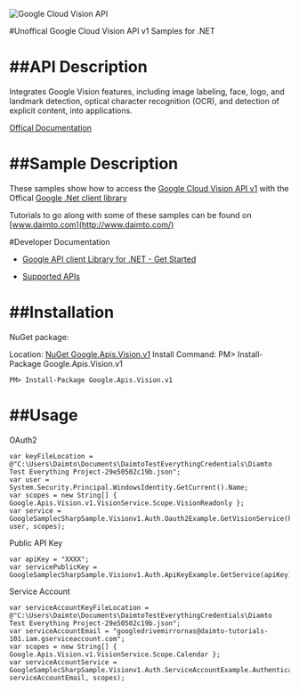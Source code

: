 ﻿![Google Cloud Vision API](http://www.google.com/images/icons/product/search-32.gif)

#Unoffical Google Cloud Vision API v1 Samples for .NET  

##API Description
=============

Integrates Google Vision features, including image labeling, face, logo, and landmark detection, optical character recognition (OCR), and detection of explicit content, into applications.

[Offical Documentation](https://cloud.google.com/vision/)

##Sample Description
=============

These samples show how to access the [Google Cloud Vision API v1](https://cloud.google.com/vision/) with the Offical [Google .Net client library](https://github.com/google/google-api-dotnet-client)

Tutorials to go along with some of these samples can be found on [www.daimto.com](http://www.daimto.com/)

#Developer Documentation

* [Google API client Library for .NET - Get Started](https://developers.google.com/api-client-library/dotnet/get_started)

* [Supported APIs](https://developers.google.com/api-client-library/dotnet/apis/)

##Installation
=================================

NuGet package:

Location: [NuGet Google.Apis.Vision.v1](https://www.nuget.org/packages/Google.Apis.Vision.v1)
Install Command: PM>  Install-Package Google.Apis.Vision.v1

```
PM> Install-Package Google.Apis.Vision.v1
```

##Usage
=================================

OAuth2
```
var keyFileLocation = @"C:\Users\Daimto\Documents\DaimtoTestEverythingCredentials\Diamto Test Everything Project-29e50502c19b.json";
var user = System.Security.Principal.WindowsIdentity.GetCurrent().Name;
var scopes = new String[] { Google.Apis.Vision.v1.VisionService.Scope.VisionReadonly };
var service = GoogleSamplecSharpSample.Visionv1.Auth.Oauth2Example.GetVisionService(keyFileLocation, user, scopes);
```
Public API Key
```
var apiKey = "XXXX";
var servicePublicKey = GoogleSamplecSharpSample.Visionv1.Auth.ApiKeyExample.GetService(apiKey);
```
Service Account
```
var serviceAccountKeyFileLocation = @"C:\Users\Daimto\Documents\DaimtoTestEverythingCredentials\Diamto Test Everything Project-29e50502c19b.json";
var serviceAccountEmail = "googledrivemirrornas@daimto-tutorials-101.iam.gserviceaccount.com";
var scopes = new String[] { Google.Apis.Vision.v1.VisionService.Scope.Calendar };            
var serviceAccountService = GoogleSamplecSharpSample.Visionv1.Auth.ServiceAccountExample.AuthenticateServiceAccount(serviceAccountKeyFileLocation, serviceAccountEmail, scopes);
```
